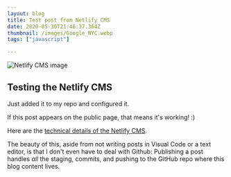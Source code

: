 ```yaml
---
layout: blog
title: Test post from Netlify CMS
date: 2020-05-30T21:46:37.364Z
thumbnail: /images/Google_NYC.webp
tags: ["javascript"]

---
```

![Netlify CMS image](/images/netlify-cms.jpg "Netlify CMS")

## Testing the Netlify CMS

Just added it to my repo and configured it.

If this post appears on the public page, that means it's working! :)

Here are the [technical details of the Netlify CMS](https://www.netlifycms.org/docs/add-to-your-site/).

The beauty of this, aside from not writing posts in Visual Code or a text editor, is that I don't even have to deal with Github: Publishing a post handles *all* the staging, commits, and pushing to the GitHub repo where this blog content lives.